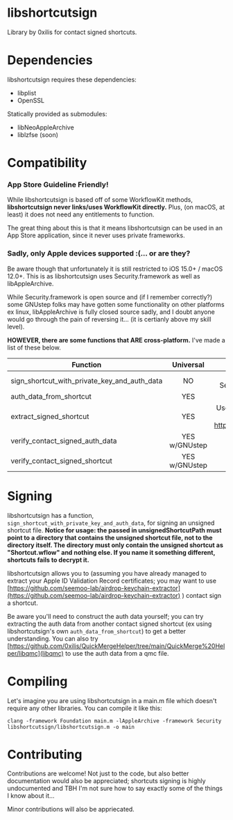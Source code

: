 # libshortcutsign

Library by 0xilis for contact signed shortcuts.

# Dependencies

libshortcutsign requires these dependencies:

- libplist
- OpenSSL

Statically provided as submodules:

- libNeoAppleArchive
- liblzfse (soon)

# Compatibility

### App Store Guideline Friendly!
While libshortcutsign is based off of some WorkflowKit methods, **libshortcutsign never links/uses WorkflowKit directly.** Plus, (on macOS, at least) it does not need any entitlements to function.

The great thing about this is that it means libshortcutsign can be used in an App Store application, since it never uses private frameworks.

### Sadly, only Apple devices supported :(... or are they?
Be aware though that unfortunately it is still restricted to iOS 15.0+ / macOS 12.0+. This is as libshortcutsign uses Security.framework as well as libAppleArchive.

While Security.framework is open source and (if I remember correctly?) some GNUstep folks may have gotten some functionality on other platforms ex linux, libAppleArchive is fully closed source sadly, and I doubt anyone would go through the pain of reversing it... (it is certianly above my skill level).

**HOWEVER, there are some functions that ARE cross-platform.** I've made a list of these below.

| Function     | Universal | Notes |
|--------------|:---------:|-----------:|
| sign_shortcut_with_private_key_and_auth_data | NO | libAppleArchive & Security.framework needed |
| auth_data_from_shortcut | YES | No issues! |
| extract_signed_shortcut | YES | Uses libcompression but just replace it with https://github.com/lzfse/lzfse |
| verify_contact_signed_auth_data | YES w/GNUstep | Security.framework use |
| verify_contact_signed_shortcut | YES w/GNUstep | Security.framework use |

# Signing
libshortcutsign has a function, `sign_shortcut_with_private_key_and_auth_data`, for signing an unsigned shortcut file. **Notice for usage: the passed in unsignedShortcutPath must point to a directory that contains the unsigned shortcut file, not to the directory itself. The directory must only contain the unsigned shortcut as "Shortcut.wflow" and nothing else. If you name it something different, shortcuts fails to decrypt it.**

libshortcutsign allows you to (assuming you have already managed to extract your Apple ID Validation Record certificates; you may want to use [https://github.com/seemoo-lab/airdrop-keychain-extractor](https://github.com/seemoo-lab/airdrop-keychain-extractor) ) contact sign a shortcut.

Be aware you'll need to construct the auth data yourself; you can try extracting the auth data from another contact signed shortcut (ex using libshortcutsign's own `auth_data_from_shortcut`) to get a better understanding. You can also try [https://github.com/0xilis/QuickMergeHelper/tree/main/QuickMerge%20Helper/libqmc](libqmc) to use the auth data from a qmc file.

# Compiling

Let's imagine you are using libshortcutsign in a main.m file which doesn't require any other libraries. You can compile it like this:

`clang -framework Foundation main.m -lAppleArchive -framework Security libshortcutsign/libshortcutsign.m -o main`

# Contributing

Contributions are welcome! Not just to the code, but also better documentation would also be appreciated; shortcuts signing is highly undocumented and TBH I'm not sure how to say exactly some of the things I know about it...

Minor contributions will also be appriecated.
